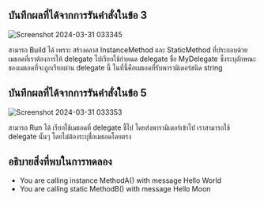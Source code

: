 ## บันทึกผลที่ได้จากการรันคำสั่งในข้อ 3

![Screenshot 2024-03-31 033345](https://github.com/ironmanwin1/03376836-OOP-2566-Lab-15/assets/144198724/c45589f1-4177-4684-be4d-6f1638bd6b2f)


สามารถ Build ได้ เพราะ สร้างคลาส InstanceMethod และ StaticMethod ที่ประกอบด้วยเมธอดที่เราต้องการให้ delegate ไปเรียกใช้กำหนด delegate ชื่อ MyDelegate ซึ่งระบุลักษณะของเมธอดที่จะถูกเรียกผ่าน delegate นี้ ในที่นี้คือเมธอดที่รับพารามิเตอร์ชนิด string 

## บันทึกผลที่ได้จากการรันคำสั่งในข้อ 5

![Screenshot 2024-03-31 033353](https://github.com/ironmanwin1/03376836-OOP-2566-Lab-15/assets/144198724/6ce1893a-23a0-41cf-a525-b4c7ec222363)


สามารถ Run ได้ เรียกใช้เมธอดที่ delegate ชี้ไป โดยส่งพารามิเตอร์เข้าไป เราสามารถใช้ delegate นั้นๆ โดยไม่ต้องระบุชื่อเมธอดโดยตรง 

## อธิบายสิ่งที่พบในการทดลอง

- You are calling instance MethodA() with message Hello World
- You are calling static MethodB() with message Hello Moon
